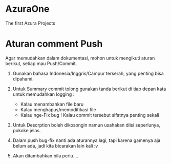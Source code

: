 # AzuraOne
The first Azura Projects

# Aturan comment Push
Agar memudahkan dalam dokumentasi, mohon untuk mengikuti aturan berikut, setiap mau Push/Commit.
1) Gunakan bahasa Indonesia/Inggris/Campur terserah, yang penting bisa dipahami.
2) Untuk Summary commit tolong gunakan tanda berikut di tiap depan kata untuk memudahkan logging :
   + Kalau menambahkan file baru
   - Kalau menghapus/memodifikasi file
   * Kalau nge-Fix bug
   ! Kalau commit tersebut sifatnya penting sekali

3) Untuk Descrption boleh dikosongin namun usahakan diisi seperlunya, pokoke jelas.
4) Dalam push bug-fix nanti ada aturannya lagi, tapi karena gamenya aja belum ada, jadi kita bicarakan lain kali :v
5) Akan ditambahkan bila perlu....
